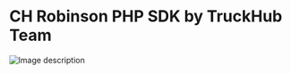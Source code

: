 # CH Robinson PHP SDK by TruckHub Team

![Image description](https://github.com/mytruckhub/CH-Robinson-PHP-SDK/blob/master/CHRobinson-Banner.jpg)